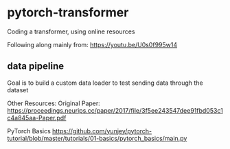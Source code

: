 # pytorch-transformer
Coding a transformer, using online resources

Following along mainly from: https://youtu.be/U0s0f995w14

## data pipeline
Goal is to build a custom data loader to test sending data through the dataset

Other Resources:
Original Paper: https://proceedings.neurips.cc/paper/2017/file/3f5ee243547dee91fbd053c1c4a845aa-Paper.pdf

PyTorch Basics https://github.com/yunjey/pytorch-tutorial/blob/master/tutorials/01-basics/pytorch_basics/main.py
